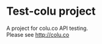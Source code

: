 Test-colu project
=================

A project for colu.co API testing.  
Please see http://colu.co

